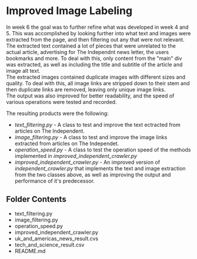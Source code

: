 # Improved Image Labeling
In week 6 the goal was to further refine what was developed in week 4 and 5. This was accomplished by looking further into what text and images were extracted from the page, and then filtering out any that were not relevant.  
The extracted text contained a lot of pieces that were unrelated to the actual article, advertising for The Independnt news letter, the users bookmarks and more. To deal with this, only content from the "main" div was extracted, as well as including the title and subtitle of the article and image alt text.  
The extracted images contained duplicate images with different sizes and quality. To deal with this, all image links are stripped down to their stem and then duplicate links are removed, leaving only unique image links.  
The output was also improved for better readability, and the speed of various operations were tested and recorded.

The resulting products were the following:
* *text_filtering.py* - A class to test and improve the text ectracted from articles on The Independent.
* *image_filtering.py* - A class to test and improve the image links extracted from articles on The Independet.
* *operation_speed.py* - A class to test the operation speed of the methods implemented in *improved_independent_crawler.py*
* *improved_independent_crawler.py* - An improved version of *independent_crawler.py* that implements the text and image extraction from the two classes above, as well as improving the output and performance of it's predecessor.

## Folder Contents
* text_filtering.py
* image_filtering.py
* operation_speed.py
* improved_independent_crawler.py
* uk_and_americas_news_result.cvs
* tech_and_science_result.csv
* README.md
